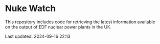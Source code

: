 # Nuke Watch

This repository includes code for retrieving the latest information available on the output of EDF nuclear power plants in the UK.

Last updated: 2024-09-16 22:13